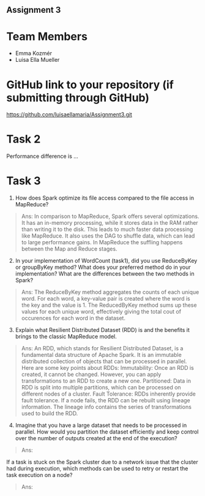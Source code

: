Assignment 3
------------

# Team Members
- Emma Kozmér
- Luisa Ella Mueller

# GitHub link to your repository (if submitting through GitHub)

https://github.com/luisaellamaria/Assignment3.git

# Task 2

Performance difference is ...

# Task 3

1. How does Spark optimize its file access compared to the file access in MapReduce?
> Ans: In comparison to MapReduce, Spark offers several optimizations. It has an in-memory processing, while it stores data in the RAM rather than writing it to the disk. This leads to much faster data processing like MapReduce. It also uses the DAG to shuffle data, which can lead to large performance gains. In MapReduce the suffling happens between the Map and Reduce stages.

2. In your implementation of WordCount (task1), did you use ReduceByKey or groupByKey method? 
   What does your preferred method do in your implementation? 
   What are the differences between the two methods in Spark?
> Ans: The ReduceByKey method aggregates the counts of each unique word. For each word, a key-value pair is created where the word is the key and the value is 1. The ReducedByKey method sums up these values for each unique word, effectively giving the total cout of occurences for each word in the dataset. 

3. Explain what Resilient Distributed Dataset (RDD) is and the benefits it brings to the classic MapReduce model.
> Ans: An RDD, which stands for Resilient Distributed Dataset, is a fundamental data structure of Apache Spark. It is an immutable distributed collection of objects that can be processed in parallel. Here are some key points about RDDs:
Immutability: Once an RDD is created, it cannot be changed. However, you can apply transformations to an RDD to create a new one.
Partitioned: Data in RDD is split into multiple partitions, which can be processed on different nodes of a cluster.
Fault Tolerance: RDDs inherently provide fault tolerance. If a node fails, the RDD can be rebuilt using lineage information. The lineage info contains the series of transformations used to build the RDD.

4. Imagine that you have a large dataset that needs to be processed in parallel. 
   How would you partition the dataset efficiently and keep control over the number of outputs created at the end of the execution?
> Ans: 

  If a task is stuck on the Spark cluster due to a network issue that the cluster had during execution, 
  which methods can be used to retry or restart the task execution on a node?
> Ans: 
